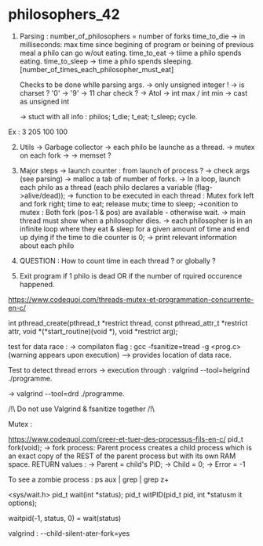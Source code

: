 # philosophers_42

1. Parsing :
	number_of_philosophers = number of forks
	time_to_die -> in milliseconds: max time since begining of program or beining of previous meal a philo can go w/out eating.
	time_to_eat -> tiime a philo spends eating.
	time_to_sleep -> time a philo spends sleeping.
	[number_of_times_each_philosopher_must_eat]

	Checks to be done whlle parsing args.
	-> only unsigned integer !
	-> is charset ? '0' -> '9'
	-> 11 char check ? 
	-> Atol
	-> int max / int min
	-> cast as unsigned int

	-> stuct with all info : philos; t_die; t_eat; t_sleep; cycle.

Ex : 3 205 100 100

2.	Utils
	-> Garbage collector
	-> each philo be launche as a thread.
	-> mutex on each fork -> 
	-> memset ?

3. Major steps 
	-> launch counter : from launch of process ? 
	-> check args (see parsing)
	-> malloc a tab of number of forks.
	-> In a loop, launch each philo as a thread (each philo declares a variable (flag->alive/dead));
	-> function to be executed in each thread : Mutex fork left and fork right; time to eat; release mutx; time to sleep;
		->conition to mutex : Both fork (pos-1 & pos) are available - otherwise wait.
	-> main thread must show when a philosopher dies.
	-> each philosopher is in an infinite loop where they eat & sleep for a given amount of time and end up dying if the time to die counter is 0;
	-> print relevant information about each philo 

4. QUESTION : How to count time in each thread ? or globally ? 

5. Exit program if 1 philo is dead OR if the number of rquired occurence happened.



https://www.codequoi.com/threads-mutex-et-programmation-concurrente-en-c/

int pthread_create(pthread_t *restrict thread, const pthread_attr_t *restrict attr, void *(*start_routine)(void *), void *restrict arg);

test for data race : 
-> compilaton flag : gcc -fsanitize=tread -g <prog.c>
(warning appears upon execution)
--> provides location of data race.

Test to detect thread errors
-> execution through : valgrind --tool=helgrind ./programme.


-> valgrind --tool=drd ./programme.

/!\ Do not use Valgrind & fsanitize together /!\

Mutex : 



https://www.codequoi.com/creer-et-tuer-des-processus-fils-en-c/
pid_t	fork(void); 
	-> fork process: Parent process creates a child process which is an exact copy of the REST of the parent process but with its own RAM space.
	RETURN values : 
		-> Parent = child's PID;
		-> Child = 0;
		-> Error = -1

To see a zombie process : 
ps aux | grep <PID> | grep z+

<sys/wait.h>
pid_t	wait(int *status);
pid_t	witPID(pid_t pid, int *statusm it options);

waitpid(-1, status, 0) = wait(status)

valgrind : --child-silent-ater-fork=yes

